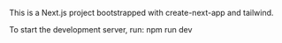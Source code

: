 This is a Next.js project bootstrapped with create-next-app and tailwind.

To start the development server, run: npm run dev
